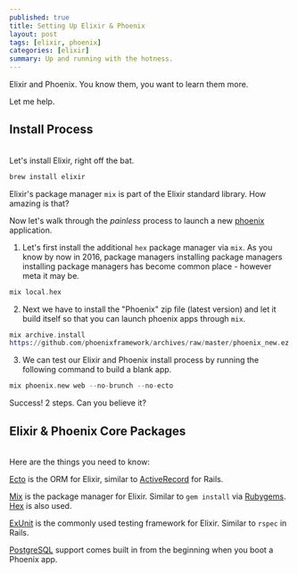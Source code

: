 ```yaml
---
published: true
title: Setting Up Elixir & Phoenix
layout: post
tags: [elixir, phoenix]
categories: [elixir]
summary: Up and running with the hotness.
---
```


Elixir and Phoenix. You know them, you want to learn them more.

Let me help.

## Install Process
<br />
Let's install Elixir, right off the bat.

```elixir
brew install elixir
```

Elixir's package manager `mix` is part of the Elixir standard library. How
amazing is that?

Now let's walk through the *painless* process to launch a new
[phoenix](http://www.phoenixframework.org/docs/installation) application.

1. Let's first install the additional `hex` package manager via `mix`. As you
   know by now in 2016, package managers installing package managers installing
   package managers has become common place - however meta it may be.

```elixir
mix local.hex
```

2. Next we have to install the "Phoenix" zip file (latest version) and let it
   build itself so that you can launch phoenix apps through `mix`.

```elixir
mix archive.install
https://github.com/phoenixframework/archives/raw/master/phoenix_new.ez
```

3. We can test our Elixir and Phoenix install process by running the following
   command to build a blank app.

```elixir
mix phoenix.new web --no-brunch --no-ecto
```

Success! 2 steps. Can you believe it?

## Elixir & Phoenix Core Packages 
<br />
Here are the things you need to know:

[Ecto](http://www.phoenixframework.org/docs/ecto-models) is the ORM for Elixir, similar to
[ActiveRecord](http://guides.rubyonrails.org/active_record_basics.html) for Rails.

[Mix](http://elixir-lang.org/getting-started/mix-otp/introduction-to-mix.html) is the package manager for Elixir. Similar to `gem install` via
[Rubygems](https://rubygems.org/). [Hex](https://hex.pm/) is also used.

[ExUnit](http://elixir-lang.org/docs/stable/ex_unit/ExUnit.html) is the commonly used testing framework for Elixir. Similar to `rspec` in Rails.

[PostgreSQL](https://www.postgresql.org/) support comes built in from the beginning when you boot a Phoenix app.

